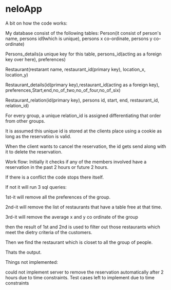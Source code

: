 # neloApp

A bit on how the code works:

My database consist of the following tables:
Person(it consist of person's name, persons id9which is unique), persons x co-ordinate, persons y co-ordinate)

Persons_details(a unique key for this table, persons_id(acting as a foreign key over here), preferences)

Restaurant(restarant name, restaurant_id(primary key), location_x, location_y)

Restaurant_details(id(primary key),restaurant_id(acting as a foreign key), preferences,Start,end,no_of_two,no_of_four,no_of_six)

Restaurant_relation(id(primary key), persons id, start, end, restaurant_id, relation_id)

For every group, a unique relation_id is assigned differentiating that order from other groups.

It is assumed this unique id is stored at the clients place using a cookie as long as the reservation is valid.

When the client wants to cancel the reservation, the id gets send along with it to delete the reservation.

Work flow:
Initially it checks if any of the members involved have a reservation in the past 2 hours or future 2 hours.

If there is a conflict the code stops there itself.

If not it will run 3 sql queries:

1st-it will remove all the preferences of the group.

2nd-it will remove the list of restaurants that have a table free at that time.

3rd-it will remove the average x and y co ordinate of the group

then the result of 1st and 2nd is used to filter out those restaurants which meet the dietry criteria of the customers.

Then we find the restaurant which is closet to all the group of people.

Thats the output.

Things not implemented:

could not implement server to remove the reservation automatically after 2 hours due to time constraints.
Test cases left to implement due to time constraints

